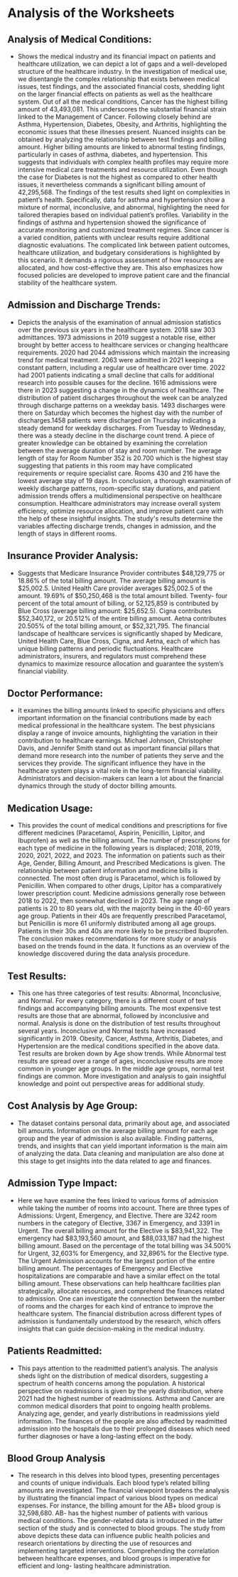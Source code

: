 # Analysis of the Worksheets 

## Analysis of Medical Conditions: 
- Shows the medical industry and its financial impact on patients and healthcare 
utilization, we can depict a lot of gaps and a well-developed structure of the healthcare industry. 
In the investigation of medical use, we disentangle the complex relationship that exists between medical issues, 
test findings, and the associated financial costs, shedding light on the larger financial effects on patients as 
well as the healthcare system. Out of all the medical conditions, Cancer has the highest billing amount of 43,493,081.
This underscores the substantial financial strain linked to the Management of Cancer. Following closely behind are 
Asthma, Hypertension, Diabetes, Obesity, and Arthritis, highlighting the economic issues that these illnesses present. 
Nuanced insights can be obtained by analyzing the relationship between test findings and billing amount. 
Higher billing amounts are linked to abnormal testing findings, particularly in cases of asthma, diabetes, and 
hypertension. This suggests that individuals with complex health profiles may require more intensive medical care 
treatments and resource utilization. Even though the case for Diabetes is not the highest as compared to other health 
issues, it nevertheless commands a significant billing amount of 42,295,568. The findings of the test results shed 
light on complexities in patient’s health. Specifically, data for asthma and hypertension show a mixture of normal, 
inconclusive, and abnormal, highlighting the need for tailored therapies based on individual patient’s profiles. 
Variability in the findings of asthma and hypertension showed the significance of accurate monitoring and customized 
treatment regimes. Since cancer is a varied condition, patients with unclear results require additional diagnostic 
evaluations. The complicated link between patient outcomes, healthcare utilization, and budgetary considerations is
highlighted by this scenario. It demands a rigorous assessment of how resources are allocated, and how cost-effective 
they are. This also emphasizes how focused policies are developed to improve patient care and the financial stability 
of the healthcare system.

## Admission and Discharge Trends: 
- Depicts the analysis of the examination of annual admission statistics over the previous six years in the
healthcare system. 2018 saw 303 admittances. 1973 admissions in 2019 suggest a notable rise, either brought by better 
access to healthcare services or changing healthcare requirements. 2020 had 2044 admissions which maintain the 
increasing trend for medical treatment. 2063 were admitted in 2021 keeping a constant pattern, including a regular
use of healthcare over time. 2022 had 2001 patients indicating a small decline that calls for additional research into 
possible causes for the decline. 1616 admissions were there in 2023 suggesting a change in the dynamics of healthcare.
The distribution of patient discharges throughout the week can be analyzed through discharge patterns on a weekday basis. 
1493 discharges were there on Saturday which becomes the highest day with the number of discharges.1458 patients were 
discharged on Thursday indicating a steady demand for weekday discharges. From Tuesday to Wednesday, there was a steady 
decline in the discharge count trend. A piece of greater knowledge can be obtained by examining the correlation between
the average duration of stay and room number. The average length of stay for Room Number 352 is 20.700 which is the 
highest stay suggesting that patients in this room may have complicated requirements or require specialist care. 
Rooms 430 and 216 have the lowest average stay of 19 days. In conclusion, a thorough examination of weekly discharge
patterns, room-specific stay durations, and patient admission trends offers a multidimensional perspective on healthcare
consumption. Healthcare administrators may increase overall system efficiency, optimize resource allocation, and improve
patient care with the help of these insightful insights. The study's results determine the variables affecting discharge 
trends, changes in admission, and the length of stays in different rooms.

## Insurance Provider Analysis:
- Suggests that Medicare Insurance Provider contributes $48,129,775 or 18.86% of the total billing amount.
The average billing amount is $25,002.5. United Health Care provider averages $25,002.5 of the amount. 
19.69% of $50,250,468 is the total amount billed. Twenty- four percent of the total amount of billing, or 52,125,859 
is contributed by Blue Cross (average billing amount: $25,652.5). Cigna contributes $52,340,172, or 20.512% of the 
entire billing amount. Aetna contributes 20.505% of the total billing amount, or $52,321,795. The financial landscape 
of healthcare services is significantly shaped by Medicare, United Health Care, Blue Cross, Cigna, and Aetna, each of
which has unique billing patterns and periodic fluctuations. Healthcare administrators, insurers, and regulators must 
comprehend these dynamics to maximize resource allocation and guarantee the system’s financial viability. 

## Doctor Performance:
- It examines the billing amounts linked to specific physicians and offers important information on the financial
contributions made by each medical professional in the healthcare system. The best physicians display a range of invoice 
amounts, highlighting the variation in their contribution to healthcare earnings. Michael Johnson, Christopher Davis,
and Jennifer Smith stand out as important financial pillars that demand more research into the number of patients they 
serve and the services they provide. The significant influence they have in the healthcare system plays a vital role
in the long-term financial viability. Administrators and decision-makers can learn a lot about the financial dynamics
through the study of doctor billing amounts. 

##  Medication Usage:
- This provides the count of medical conditions and prescriptions for five different medicines (Paracetamol, Aspirin,
Penicillin, Lipitor, and Ibuprofen) as well as the billing amount. The number of prescriptions for each type of medicine
in the following years is displaced; 2018, 2019, 2020, 2021, 2022, and 2023. The information on patients such as their 
Age, Gender, Billing Amount, and Prescribed Medications is given. The relationship between patient information and medicine 
bills is connected. The most often drug is Paracetamol, which is followed by Penicillin. When compared to other drugs, 
Lipitor has a comparatively lower prescription count. Medicine admissions generally rose between 2018 to 2022, then 
somewhat declined in 2023. The age range of patients is 20 to 80 years old, with the majority being in the 40-60 years
age group. Patients in their 40s are frequently prescribed Paracetamol, but Penicillin is more 61 uniformly distributed 
among all age groups. Patients in their 30s and 40s are more likely to be prescribed Ibuprofen. The conclusion makes
recommendations for more study or analysis based on the trends found in the data. It functions as an overview of the 
knowledge discovered during the data analysis procedure.

## Test Results:
- This one has three categories of test results: Abnormal, Inconclusive, and Normal. For every category, there is a different
count of test findings and accompanying billing amounts. The most expensive test results are those that are abnormal,
followed by inconclusive and normal. Analysis is done on the distribution of test results throughout several years. 
Inconclusive and Normal tests have increased significantly in 2019. Obesity, Cancer, Asthma, Arthritis, Diabetes, and 
Hypertension are the medical conditions specified in the above data. Test results are broken down by Age show trends. 
While Abnormal test results are spread over a range of ages, inconclusive results are more common in younger age groups. 
In the middle age groups, normal test findings are common. More investigation and analysis to gain insightful knowledge 
and point out perspective areas for additional study.

## Cost Analysis by Age Group: 
- The dataset contains personal data, primarily about age, and associated bill amounts. Information on the average billing 
amount for each age group and the year of admission is also available. Finding patterns, trends, and insights that can 
yield important information is the main aim of analyzing the data. Data cleaning and manipulation are also done at this
stage to get insights into the data related to age and finances. 

## Admission Type Impact:
- Here we have examine the fees linked to various forms of admission while taking the number of rooms into account. 
There are three types of Admissions: Urgent, Emergency, and Elective. There are 3242 room numbers in the category 
of Elective, 3367 in Emergency, and 3391 in Urgent. The overall billing amount for the Elective is $83,941,322. 
The emergency had $83,193,560 amount, and $88,033,187 had the highest billing amount. Based on the percentage of the
total billing was 34.500% for Urgent, 32,603% for Emergency, and 32,896% for the Elective type. The Urgent Admission 
accounts for the largest portion of the entire billing amount. The percentages of Emergency and Elective hospitalizations 
are comparable and have a similar effect on the total billing amount. These observations can help healthcare facilities 
plan strategically, allocate resources, and comprehend the finances related to admission. One can investigate the connection
between the number of rooms and the charges for each kind of entrance to improve the healthcare system. The financial
distribution across different types of admission is fundamentally understood by the research, which offers insights that 
can guide decision-making in the medical industry.


## Patients Readmitted:
- This pays attention to the readmitted patient’s analysis. The analysis sheds light on the distribution of medical disorders, suggesting a spectrum of health concerns among the population. A historical perspective on readmissions is given by the yearly distribution, where 2021 had the highest number of readmissions. Asthma and Cancer are common medical disorders that point to ongoing health problems. Analyzing age, gender, and yearly distributions in readmissions yield information. The finances of the people are also affected by readmitted admission into the hospitals due to their prolonged diseases which need further diagnoses or have a long-lasting effect on the body.


## Blood Group Analysis
- The research in this delves into blood types, presenting percentages and counts of unique individuals. Each blood type’s related billing amounts are investigated. The financial viewpoint broadens the analysis by illustrating the financial impact of various blood types on medical expenses. For instance, the billing amount for the AB+ blood group is 32,598,680. AB- has the highest number of patients with various medical conditions. The gender-related data is introduced in the latter section of the study and is connected to blood groups. The study from above depicts these data can influence public health policies and research orientations by directing the use of resources and implementing targeted interventions. Comprehending the correlation between healthcare expenses, and blood groups is imperative for efficient and long- lasting healthcare administration. 

